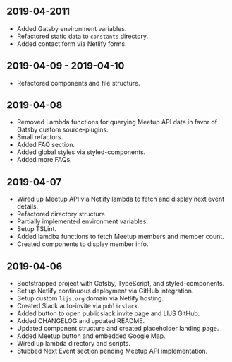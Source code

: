

## 2019-04-2011
* Added Gatsby environment variables. 
* Refactored static data to `constants` directory.
* Added contact form via Netlify forms.

## 2019-04-09 - 2019-04-10
* Refactored components and file structure.


## 2019-04-08
* Removed Lambda functions for querying Meetup API data in favor of Gatsby custom source-plugins.
* Small refactors.
* Added FAQ section.
* Added global styles via styled-components.
* Added more FAQs.

## 2019-04-07
* Wired up Meetup API via Netlify lambda to fetch and display next event details.
* Refactored directory structure.
* Partially implemented environment variables.
* Setup TSLint.
* Added lamdba functions to fetch Meetup members and member count.
* Created components to display member info.

## 2019-04-06
* Bootstrapped project with Gatsby, TypeScript, and styled-components.
* Set up Netlify continuous deployment via GitHub integration.
* Setup custom `lijs.org` domain via Netlify hosting.
* Created Slack auto-invite via `publicslack`.
* Added button to open publicslack invite page and LIJS GitHub.
* Added CHANGELOG and updated README.
* Updated component structure and created placeholder landing page.
* Added Meetup button and embedded Google Map.
* Wired up lambda directory and scripts.
* Stubbed Next Event section pending Meetup API implementation.
